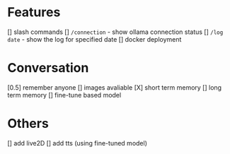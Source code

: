 # Features
[] slash commands
    [] `/connection` - show ollama connection status
    [] `/log date` - show the log for specified date
[] docker deployment

# Conversation
[0.5] remember anyone
[] images avaliable
[X] short term memory
[] long term memory
[] fine-tune based model

# Others
[] add live2D
[] add tts (using fine-tuned model)